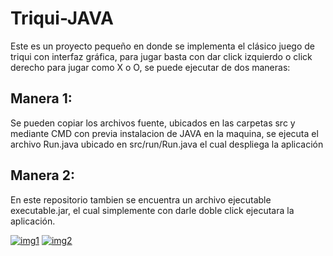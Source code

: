 # Triqui-JAVA

Este es un proyecto pequeño en donde se implementa el clásico juego de triqui con interfaz gráfica, para jugar basta con dar click izquierdo o click derecho para jugar como X o O, se puede ejecutar de dos maneras:

## Manera 1:
Se pueden copiar los archivos fuente, ubicados en las carpetas src y mediante CMD con previa instalacion de JAVA en la maquina, se ejecuta el archivo Run.java ubicado en src/run/Run.java el cual despliega la aplicación

## Manera 2:
En este repositorio tambien se encuentra un archivo ejecutable executable.jar, el cual simplemente con darle doble click ejecutara la aplicación.

<a href="https://postimg.cc/3dqrwN7P" target="_blank"><img src="https://i.postimg.cc/3dqrwN7P/img1.png" alt="img1"/></a>
<a href="https://postimg.cc/zyRzHNG3" target="_blank"><img src="https://i.postimg.cc/zyRzHNG3/img2.png" alt="img2"/></a>

